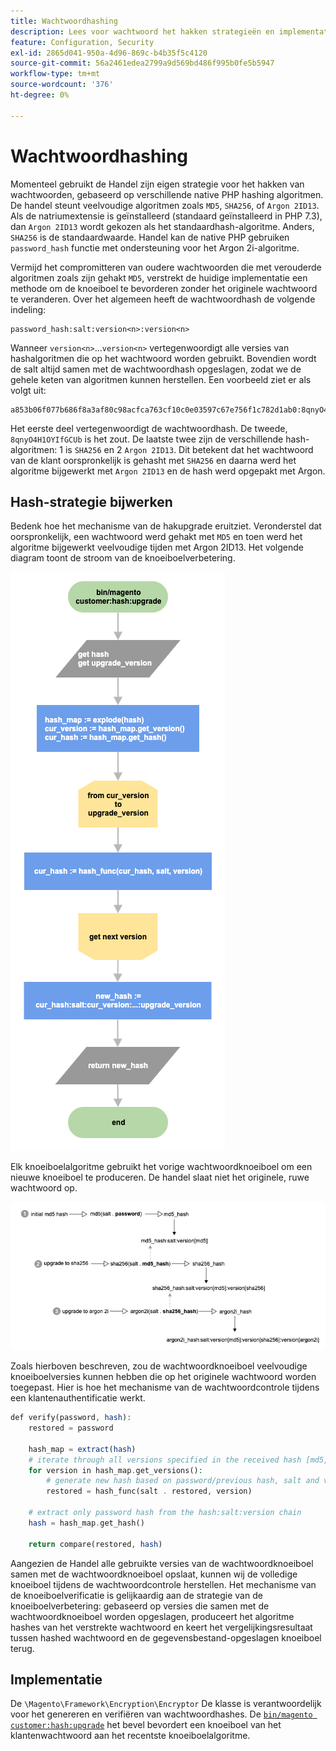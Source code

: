 ```yaml
---
title: Wachtwoordhashing
description: Lees voor wachtwoord het hakken strategieën en implementatie.
feature: Configuration, Security
exl-id: 2865d041-950a-4d96-869c-b4b35f5c4120
source-git-commit: 56a2461edea2799a9d569bd486f995b0fe5b5947
workflow-type: tm+mt
source-wordcount: '376'
ht-degree: 0%

---
```


# Wachtwoordhashing

Momenteel gebruikt de Handel zijn eigen strategie voor het hakken van wachtwoorden, gebaseerd op verschillende native PHP hashing algoritmen. De handel steunt veelvoudige algoritmen zoals `MD5`, `SHA256`, of `Argon 2ID13`. Als de natriumextensie is geïnstalleerd (standaard geïnstalleerd in PHP 7.3), dan `Argon 2ID13` wordt gekozen als het standaardhash-algoritme. Anders, `SHA256` is de standaardwaarde. Handel kan de native PHP gebruiken `password_hash` functie met ondersteuning voor het Argon 2i-algoritme.

Vermijd het compromitteren van oudere wachtwoorden die met verouderde algoritmen zoals zijn gehakt `MD5`, verstrekt de huidige implementatie een methode om de knoeiboel te bevorderen zonder het originele wachtwoord te veranderen. Over het algemeen heeft de wachtwoordhash de volgende indeling:

```text
password_hash:salt:version<n>:version<n>
```

Wanneer `version<n>`...`version<n>` vertegenwoordigt alle versies van hashalgoritmen die op het wachtwoord worden gebruikt. Bovendien wordt de salt altijd samen met de wachtwoordhash opgeslagen, zodat we de gehele keten van algoritmen kunnen herstellen. Een voorbeeld ziet er als volgt uit:

```text
a853b06f077b686f8a3af80c98acfca763cf10c0e03597c67e756f1c782d1ab0:8qnyO4H1OYIfGCUb:1:2
```

Het eerste deel vertegenwoordigt de wachtwoordhash. De tweede, `8qnyO4H1OYIfGCUb` is het zout. De laatste twee zijn de verschillende hash-algoritmen: 1 is `SHA256` en 2 `Argon 2ID13`. Dit betekent dat het wachtwoord van de klant oorspronkelijk is gehasht met `SHA256` en daarna werd het algoritme bijgewerkt met `Argon 2ID13` en de hash werd opgepakt met Argon.

## Hash-strategie bijwerken

Bedenk hoe het mechanisme van de hakupgrade eruitziet. Veronderstel dat oorspronkelijk, een wachtwoord werd gehakt met `MD5` en toen werd het algoritme bijgewerkt veelvoudige tijden met Argon 2ID13. Het volgende diagram toont de stroom van de knoeiboelverbetering.

![Workflow voor bijwerken van hash](../../assets/configuration/hash-upgrade-algorithm.png)

Elk knoeiboelalgoritme gebruikt het vorige wachtwoordknoeiboel om een nieuwe knoeiboel te produceren. De handel slaat niet het originele, ruwe wachtwoord op.

![Hash-upgradestrategie](../../assets/configuration/hash-upgrade-strategy.png)

Zoals hierboven beschreven, zou de wachtwoordknoeiboel veelvoudige knoeiboelversies kunnen hebben die op het originele wachtwoord worden toegepast.
Hier is hoe het mechanisme van de wachtwoordcontrole tijdens een klantenauthentificatie werkt.

```php
def verify(password, hash):
    restored = password

    hash_map = extract(hash)
    # iterate through all versions specified in the received hash [md5, sha256, argon2id13]
    for version in hash_map.get_versions():
        # generate new hash based on password/previous hash, salt and version
        restored = hash_func(salt . restored, version)

    # extract only password hash from the hash:salt:version chain
    hash = hash_map.get_hash()

    return compare(restored, hash)
```

Aangezien de Handel alle gebruikte versies van de wachtwoordknoeiboel samen met de wachtwoordknoeiboel opslaat, kunnen wij de volledige knoeiboel tijdens de wachtwoordcontrole herstellen. Het mechanisme van de knoeiboelverificatie is gelijkaardig aan de strategie van de knoeiboelverbetering: gebaseerd op versies die samen met de wachtwoordknoeiboel worden opgeslagen, produceert het algoritme hashes van het verstrekte wachtwoord en keert het vergelijkingsresultaat tussen hashed wachtwoord en de gegevensbestand-opgeslagen knoeiboel terug.

## Implementatie

De `\Magento\Framework\Encryption\Encryptor` De klasse is verantwoordelijk voor het genereren en verifiëren van wachtwoordhashes. De [`bin/magento customer:hash:upgrade`](https://devdocs.magento.com/guides/v2.4/reference/cli/magento.html#customerhashupgrade) het bevel bevordert een knoeiboel van het klantenwachtwoord aan het recentste knoeiboelalgoritme.
